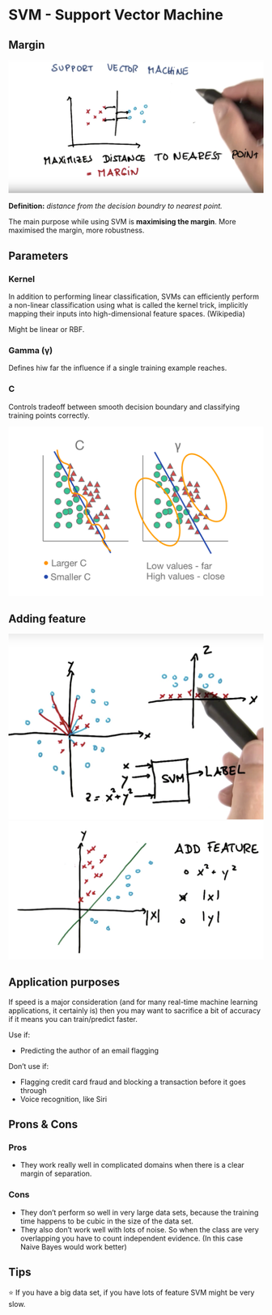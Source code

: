 # SVM - Support Vector Machine

## Margin 
![Margin](resources/margin.png)

**Definition:** _distance from the decision boundry to nearest point._

The main purpose while using SVM is **maximising the margin**. More maximised the margin, more robustness.

## Parameters

### Kernel
In addition to performing linear classification, SVMs can efficiently perform a non-linear classification using what is called the kernel trick, implicitly mapping their inputs into high-dimensional feature spaces. (Wikipedia)

Might be linear or RBF.

### Gamma (γ)
Defines hiw far the influence if a single training example reaches.

### C 
Controls tradeoff between smooth decision boundary and classifying training points correctly.

![Parameters](resources/parameters.png)

## Adding feature
![Add feature-1](resources/add-feature.png)
![Add feature-2](resources/add-feature2.png)

## Application purposes
If speed is a major consideration (and for many real-time machine learning applications, it certainly is) then you may want to sacrifice a bit of accuracy if it means you can train/predict faster.

Use if:
* Predicting the author of an email flagging

Don’t use if:
* Flagging credit card fraud and blocking a transaction before it goes through
* Voice recognition, like Siri

## Prons & Cons

### Pros
- They work really well in complicated domains when there is a clear margin of separation.

### Cons
- They don’t perform so well in very large data sets, because the training time happens to be cubic in the size of the data set.
- They also don’t work well with lots of noise. So when the class are very overlapping you have to count independent evidence. (In this case Naive Bayes would work better)

## Tips
⭐️ If you have a big data set, if you have lots of feature SVM might be very slow.